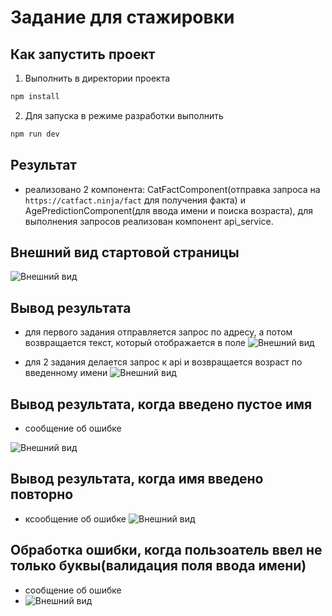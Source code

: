 # Задание для стажировки

## Как запустить проект

1. Выполнить в директории проекта

```bash
npm install
```

2. Для запуска в режиме разработки выполнить

```bash
npm run dev
```

## Результат

- реализовано 2 компонента: CatFactComponent(отправка запроса на `https://catfact.ninja/fact` для получения факта) и AgePredictionComponent(для ввода имени и поиска возраста), для выполнения запросов реализован компонент api_service.

## Внешний вид стартовой страницы

 ![Внешний вид](https://sun9-35.userapi.com/impg/feZW3EhU_7XnLSq4RvsPq9b2LpT4MUBGvtm0sA/pVm5ruMwvuU.jpg?size=1832x801&quality=96&sign=6e33a63f554c33d68d5532cea7ef4304&type=album)

## Вывод результата

- для первого задания отправляется запрос по адресу, а потом возвращается текст, который отображается в поле
 ![Внешний вид](https://sun9-68.userapi.com/impg/yeQ-jdEmqydRAnFg-RcKIc4d7ai-zi6udX_maA/JsKCANRPzn8.jpg?size=1820x846&quality=96&sign=f020b74b7996ca327cc1e5ab73350fad&type=album)

- для 2 задания делается запрос к api и возвращается возраст по введенному имени
 ![Внешний вид](https://sun9-69.userapi.com/impg/ENML5VzwbTBP9xG4AtAN9FgWVKJUwdNlceJgmg/gztbZHs76ac.jpg?size=1767x881&quality=96&sign=966a4d51068013179731869f38586fd7&type=album)
## Вывод результата, когда введено пустое имя

- сообщение об ошибке

 ![Внешний вид](https://sun9-53.userapi.com/impg/BdQCueFHWxnTUmaNVtkg04uIYe5rueuc3s7AIg/gnVyq1zQP5Q.jpg?size=1790x848&quality=96&sign=4d2d7f06a71831d590f6fb8c7cd98fc7&type=album)

## Вывод результата, когда имя введено повторно

- ксообщение об ошибке
 ![Внешний вид](https://sun9-19.userapi.com/impg/a-2cXKbKDKRmnlbebuTxVi5HdRywsx958cZ5sA/uDE2TPwSOzM.jpg?size=1790x823&quality=96&sign=8c88c178cba6880b4c73b3be6d5563b5&type=album)

## Обработка ошибки, когда пользоатель ввел не только буквы(валидация поля ввода имени)

- сообщение об ошибке
- ![Внешний вид](https://sun9-17.userapi.com/impg/dgp1wb1y7fNm_-fZgqsSagicxX1reUdfvp0NhQ/9B8wcvKRx88.jpg?size=1733x816&quality=96&sign=972f7b99ec36c64b738fca75b9645b09&type=album)
